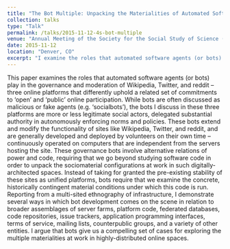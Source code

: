 ```yaml
---
title: "The Bot Multiple: Unpacking the Materialities of Automated Software Agents"
collection: talks
type: "Talk"
permalink: /talks/2015-11-12-4s-bot-multiple
venue: "Annual Meeting of the Society for the Social Study of Science (4S)"
date: 2015-11-12
location: "Denver, CO"
excerpt: "I examine the roles that automated software agents (or bots) play in the governance and moderation of Wikipedia, Twitter, and reddit – three online platforms that differently uphold a related set of commitments to ‘open’ and ‘public’ online participation."
---
```


This paper examines the roles that automated software agents (or bots) play in the governance and moderation of Wikipedia, Twitter, and reddit – three online platforms that differently uphold a related set of commitments to ‘open’ and ‘public’ online participation. While bots are often discussed as malicious or fake agents (e.g. ‘socialbots’), the bots I discuss in these three platforms are more or less legitimate social actors, delegated substantial authority in autonomously enforcing norms and policies. These bots extend and modify the functionality of sites like Wikipedia, Twitter, and reddit, and are generally developed and deployed by volunteers on their own time – continuously operated on computers that are independent from the servers hosting the site. These governance bots involve alternative relations of power and code, requiring that we go beyond studying software code in order to unpack the sociomaterial configurations at work in such digitally-architected spaces. Instead of taking for granted the pre-existing stability of these sites as unified platforms, bots require that we examine the concrete, historically contingent material conditions under which this code is run. Reporting from a multi-sited ethnography of infrastructure, I demonstrate several ways in which bot development comes on the scene in relation to broader assemblages of server farms, platform code, federated databases, code repositories, issue trackers, application programming interfaces, terms of service, mailing lists, counterpublic groups, and a variety of other entities. I argue that bots give us a compelling set of cases for exploring the multiple materialities at work in highly-distributed online spaces.
